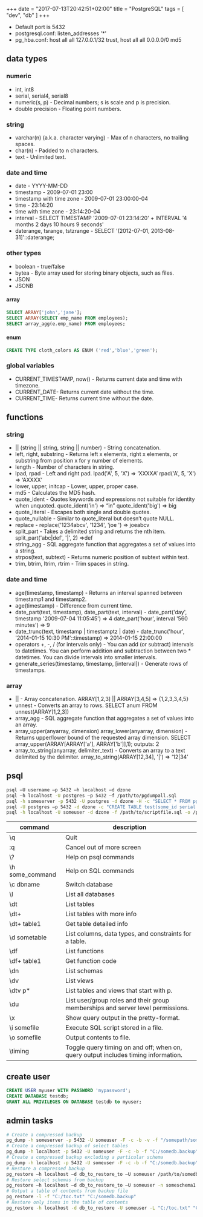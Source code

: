 +++
date = "2017-07-13T20:42:51+02:00"
title = "PostgreSQL"
tags = [ "dev", "db" ]
+++

* Default port is 5432
* postgresql.conf: listen_addresses '*'
* pg_hba.conf: host all all 127.0.0.1/32 trust, host all all 0.0.0.0/0 md5

## data types

### numeric

* int, int8	
* serial, serial4, serial8
* numeric(s, p) - Decimal numbers; s is scale and p is precision.
* double precision - Floating point numbers.

### string

* varchar(n) (a.k.a. character varying) - Max of n characters, no trailing spaces.
* char(n) - Padded to n characters.
* text - Unlimited text.


### date and time

* date - YYYY-MM-DD
* timestamp - 2009-07-01 23:00
* timestamp with time zone - 2009-07-01 23:00:00-04
* time - 23:14:20
* time with time zone - 23:14:20-04	
* interval - SELECT TIMESTAMP '2009-07-01 23:14:20' + INTERVAL '4 months 2 days 10 hours 9 seconds'
* daterange, tsrange, tstzrange - SELECT '(2012-07-01, 2013-08-31]'::daterange;

### other types

* boolean - true/false
* bytea - Byte array used for storing binary objects, such as files.
* JSON
* JSONB

#### array

```sql
SELECT ARRAY['john','jane'];
SELECT ARRAY(SELECT emp_name FROM employees); 
SELECT array_agg(e.emp_name) FROM employees;
```

#### enum

```sql
CREATE TYPE cloth_colors AS ENUM ('red','blue','green');
```

### global variables

* CURRENT_TIMESTAMP, now() - Returns current date and time with timezone.
* CURRENT_DATE- Returns current date without the time.
* CURRENT_TIME- Returns current time without the date.

## functions

### string

* || (string || string, string || number) - String concatenation.
* left, right, substring - Returns left x elements, right x elements, or substring from position x for y number of elements.
* length - Number of characters in string.
* lpad, rpad - Left and right pad. lpad('A', 5, 'X') => ‘XXXXA’ rpad('A', 5, 'X') => ‘AXXXX’
* lower, upper, initcap - Lower, upper, proper case.
* md5 - Calculates the MD5 hash.
* quote\_ident - Quotes keywords and expressions not suitable for identity when unquoted. quote\_ident('in') => “in” quote\_ident('big') => big
* quote_literal - Escapes both single and double quotes.
* quote\_nullable - Similar to quote\_literal but doesn’t quote NULL.
* replace - replace('1234abcv', '1234', 'joe ') => joeabcv
* split\_part - Takes a delimited string and returns the nth item. split\_part('abc|def', '|', 2) =>def
* string_agg - SQL aggregate function that aggregates a set of values into a string.
* strpos(text, subtext) - Returns numeric position of subtext within text.
* trim, btrim, ltrim, rtrim - Trim spaces in string.

### date and time

* age(timestamp, timestamp) - Returns an interval spanned between timestamp1 and timestamp2.
* age(timestamp) - Difference from current time.
* date\_part(text, timestamp), date\_part(text, interval) - date\_part('day', timestamp '2009-07-04 11:05:45') => 4 date\_part('hour', interval '560 minutes') => 9
* date\_trunc(text, timestamp | timestamptz | date) - date\_trunc('hour', '2014-01-15 10:30 PM'::timestamp) => 2014-01-15 22:00:00
* operators +, -, / (for intervals only) - You can add (or subtract) intervals to datetimes. You can perform addition and subtraction between two * datetimes. You can divide intervals into smaller intervals.
* generate\_series(timestamp, timestamp, [interval]) - Generate rows of timestamps.

### array

* || - Array concatenation. ARRAY[1,2,3] || ARRAY[3,4,5] => {1,2,3,3,4,5}
* unnest - Converts an array to rows. SELECT anum FROM unnest(ARRAY[1,2,3])
* array_agg - SQL aggregate function that aggregates a set of values into an array.
* array\_upper(anyarray, dimension) array\_lower(anyarray, dimension) - Returns upper/lower bound of the requested array dimension. SELECT array\_upper(ARRAY[ARRAY['a'], ARRAY['b']],1); outputs: 2
* array\_to\_string(anyarray, delimiter\_text) - Converts an array to a text delimited by the delimiter. array\_to\_string(ARRAY[12,34], '|') => ‘12|34’

## psql

```bash
psql –U username –p 5432 –h localhost –d dzone
psql –h localhost -U postgres –p 5432 –f /path/to/pgdumpall.sql
psql -h someserver -p 5432 -U postgres -d dzone -H -c "SELECT * FROM pg_tips" -o tips.html
psql -U postgres –p 5432 -d dzone -c "CREATE TABLE test(some_id serial PRIMARY KEY, some_text text);"
psql -h localhost -U someuser -d dzone -f /path/to/scriptfile.sql -o /path/to/outputfile.txt
```

|command|description|
|----|-------|
|\q|Quit|
|:q|Cancel out of more screen|
|\\?|Help on psql commands|
|\h some\_command|Help on SQL commands|
|\c dbname|Switch database|
|\l|List all databases|
|\dt|List tables|
|\dt+|List tables with more info|
|\dt+ table1|Get table detailed info|
|\d sometable|List columns, data types, and constraints for a table.|
|\df|List functions|
|\df+ table1|Get function code|
|\dn|List schemas|
|\dv|List views|
|\dtv p*|List tables and views that start with p.|
|\du|List user/group roles and their group memberships and server level permissions.|
|\x|Show query output in the pretty-format.|
|\i somefile|Execute SQL script stored in a file.|
|\o somefile|Output contents to file.|
|\timing|Toggle query timing on and off; when on, query output includes timing information.|


## create user

```sql
CREATE USER myuser WITH PASSWORD 'mypassword';
CREATE DATABASE testdb;
GRANT ALL PRIVILEGES ON DATABASE testdb to myuser;
```

## admin tasks

```bash
# Create a compressed backup
pg_dump -h someserver -p 5432 -U someuser -F -c -b -v -f "/somepath/somedb.backup" somedb
# Create a compressed backup of select tables
pg_dump -h localhost -p 5432 -U someuser -F -c -b -f "C:/somedb.backup" -t "someschema.table1" -t "someschema.table2" -v somedb
# Create a compressed backup excluding a particular schema
pg_dump -h localhost -p 5432 -U someuser -F -c -b -f "C:/somedb.backup" -N someschema -v somedb
# Restore a compressed backup
pg_restore –h localhost –d db_to_restore_to –U someuser /path/to/somedb.backup
# Restore select schemas from backup
pg_restore –h localhost –d db_to_restore_to –U someuser -n someschema1 -n someschema2 /path/to/somedb.backup
# Output a table of contents from backup file
pg_restore -l -f "C:/toc.txt" "C:/somedb.backup"
# Restore only items in the table of contents
pg_restore -h localhost -d db_to_restore -U someuser -L "C:/toc.txt" "C:/somedb.backup"
```


